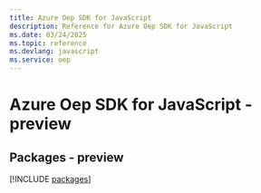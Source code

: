 ```yaml
---
title: Azure Oep SDK for JavaScript
description: Reference for Azure Oep SDK for JavaScript
ms.date: 03/24/2025
ms.topic: reference
ms.devlang: javascript
ms.service: oep
---
```

# Azure Oep SDK for JavaScript - preview
## Packages - preview
[!INCLUDE [packages](oep-index.md)]